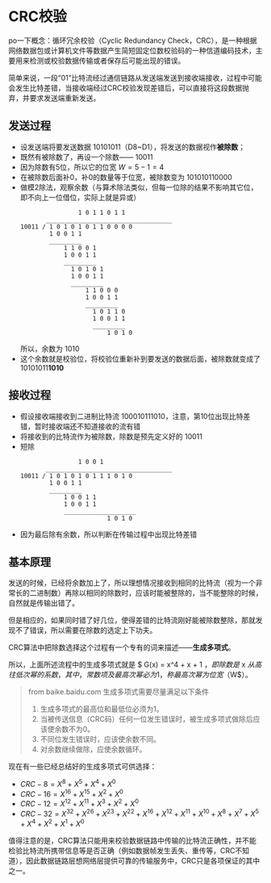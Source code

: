 # CRC校验

po一下概念：循环冗余校验（Cyclic Redundancy Check，CRC），是一种根据网络数据包或计算机文件等数据产生简短固定位数校验码的一种信道编码技术，主要用来检测或校验数据传输或者保存后可能出现的错误。

简单来说，一段“01”比特流经过通信链路从发送端发送到接收端接收，过程中可能会发生比特差错，当接收端经过CRC校验发现差错后，可以直接将这段数据抛弃，并要求发送端重新发送。

## 发送过程

- 设发送端将要发送数据 $10101011$（D8~D1），将发送的数据视作**被除数**；
- 既然有被除数了，再设一个除数—— $10011$
- 因为除数有5位，所以它的位宽 $W = 5 - 1 = 4$
- 在被除数后面补0，补0的数量等于位宽，被除数变为 $101010110000$
- 做模2除法，观察余数（与算术除法类似，但每一位除的结果不影响其它位，即不向上一位借位，实际上就是异或）
  ```
                  1 0 1 1 0 1 1
         ___________________________________
  10011 / 1 0 1 0 1 0 1 1 0 0 0 0
          1 0 0 1 1
          _________
              1 1 0 0 1
              1 0 0 1 1
              _________
                1 0 1 0 1
                1 0 0 1 1
                _________
                    1 1 0 0 0
                    1 0 0 1 1
                    _________
                      1 0 1 1 0
                      1 0 0 1 1
                      _________
                          1 0 1 0
  ```
  所以，余数为 $1010$
- 这个余数就是校验位，将校验位重新补到要发送的数据后面，被除数就变成了 $10101011$**1010**

## 接收过程

- 假设接收端接收到二进制比特流 $10001011 1010$，注意，第10位出现比特差错，暂时接收端还不知道接收的流有错
- 将接收到的比特流作为被除数，除数是预先定义好的 $10011$
- 短除
  ```
                  1 0 0 1
         ___________________________________
  10011 / 1 0 1 0 1 0 1 1 1 0 1 0
          1 0 0 1 1
          _________
              1 0 0 1 1
              1 0 0 1 1
              ____________________
                          1 0 1 0
  ```
- 因为最后除有余数，所以判断在传输过程中出现比特差错

## 基本原理

发送的时候，已经将余数加上了，所以理想情况接收到相同的比特流（视为一个非常长的二进制数）再除以相同的除数时，应该时能被整除的，当不能整除的时候，自然就是传输出错了。

但是相应的，如果同时错了好几位，使得差错的比特流刚好能被除数整除，那就发现不了错误，所以需要在除数的选定上下功夫。

CRC算法中把除数选择这个过程有一个专有的词来描述——**生成多项式**。

所以，上面所述流程中的生成多项式就是 $ G(x) = x^4 + x + 1 $，即除数是$ x $从高往低次幂的系数，其中，常数项及最高次幂必为1，称最高次幂为位宽（$W$）。

> from baike.baidu.com
> 生成多项式需要尽量满足以下条件
> 1. 生成多项式的最高位和最低位必须为1。
> 2. 当被传送信息（CRC码）任何一位发生错误时，被生成多项式做除后应该使余数不为0。
> 3. 不同位发生错误时，应该使余数不同。
> 4. 对余数继续做除，应使余数循环。

现在有一些已经总结好的生成多项式可供选择：
 - $CRC-8=X^8+X^5+X^4+X^0$
 - $CRC-16=X^{16}+X^{15}+X^2+X^0$
 - $CRC-12=X^{12}+X^{11}+X^3+X^2+X^0$
 - $CRC-32=X^{32}+X^{26}+X^{23}+X^{22}+X^{16}+X^{12}+X^{11}+X^{10}+X^8+X^7+X^5+X^4+X^2+X^1+X^0$

值得注意的是，CRC算法只能用来校验数据链路中传输的比特流正确性，并不能检验比特流所携带信息等是否正确（例如数据帧发生丢失、重传等，CRC不知道），因此数据链路层想网络层提供可靠的传输服务中，CRC只是各项保证的其中之一。
